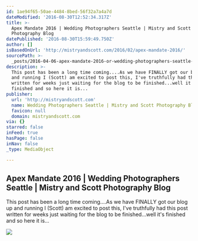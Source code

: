 ```yaml
---
id: 1ae94f65-50ae-4484-8bed-56f32a7a4a7d
dateModified: '2016-08-30T12:52:34.317Z'
title: >-
  Apex Mandate 2016 | Wedding Photographers Seattle | Mistry and Scott
  Photography Blog
datePublished: '2016-08-30T15:59:49.750Z'
author: []
isBasedOnUrl: 'http://mistryandscott.com/2016/02/apex-mandate-2016/'
sourcePath: >-
  _posts/2016-04-06-apex-mandate-2016-or-wedding-photographers-seattle-or-mistry-a.md
description: >-
  This post has been a long time coming....As we have FINALLY got our blog up
  and running I (Scott) am excited to post this, I've truthfully had this post
  written for weeks just waiting for the blog to be finished...well it's
  finished and so here it is...
publisher:
  url: 'http://mistryandscott.com'
  name: Wedding Photographers Seattle | Mistry and Scott Photography Blog
  favicon: null
  domain: mistryandscott.com
via: {}
starred: false
inFeed: true
hasPage: false
inNav: false
_type: MediaObject

---
```

<article style=""><h1>Apex Mandate 2016 | Wedding Photographers Seattle | Mistry and Scott Photography Blog</h1><p>This post has been a long time coming....As we have FINALLY got our blog up and running I (Scott) am excited to post this, I've truthfully had this post written for weeks just waiting for the blog to be finished...well it's finished and so here it is...</p><img src="http://mistryandscott.com/wp-content/uploads/2016/02/2012_07_Tahoe-031.jpg" /></article>